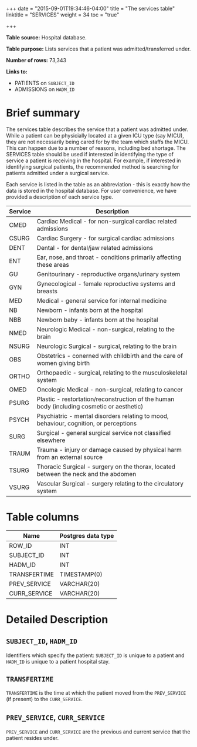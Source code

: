 +++
date = "2015-09-01T19:34:46-04:00"
title = "The services table"
linktitle = "SERVICES"
weight = 34
toc = "true"

+++

**Table source:** Hospital database.

**Table purpose:** Lists services that a patient was admitted/transferred under.

**Number of rows:** 73,343

**Links to:**

* PATIENTS on `SUBJECT_ID`
* ADMISSIONS on `HADM_ID`

# Brief summary

The services table describes the service that a patient was admitted under. While a patient can be physicially located at a given ICU type (say MICU), they are not necessarily being cared for by the team which staffs the MICU. This can happen due to a number of reasons, including bed shortage. The SERVICES table should be used if interested in identifying the type of service a patient is receiving in the hospital. For example, if interested in identifying surgical patients, the recommended method is searching for patients admitted under a surgical service.

Each service is listed in the table as an abbreviation - this is exactly how the data is stored in the hospital database. For user convenience, we have provided a description of each service type.

Service | Description
--- | ---
CMED | Cardiac Medical - for non-surgical cardiac related admissions
CSURG | Cardiac Surgery - for surgical cardiac admissions
DENT | Dental - for dental/jaw related admissions
ENT | Ear, nose, and throat - conditions primarily affecting these areas
GU | Genitourinary - reproductive organs/urinary system
GYN | Gynecological - female reproductive systems and breasts
MED | Medical - general service for internal medicine
NB | Newborn - infants born at the hospital
NBB | Newborn baby - infants born at the hospital
NMED | Neurologic Medical - non-surgical, relating to the brain
NSURG | Neurologic Surgical - surgical, relating to the brain
OBS | Obstetrics - conerned with childbirth and the care of women giving birth
ORTHO | Orthopaedic - surgical, relating to the musculoskeletal system
OMED | Oncologic Medical - non-surgical, relating to cancer
PSURG | Plastic - restortation/reconstruction of the human body (including cosmetic or aesthetic)
PSYCH | Psychiatric - mental disorders relating to mood, behaviour, cognition, or perceptions
SURG | Surgical - general surgical service not classified elsewhere
TRAUM | Trauma - injury or damage caused by physical harm from an external source
TSURG | Thoracic Surgical - surgery on the thorax, located between the neck and the abdomen
VSURG | Vascular Surgical - surgery relating to the circulatory system

<!-- # Important considerations -->

# Table columns

Name | Postgres data type
---- | ----
ROW\_ID | INT
SUBJECT\_ID | INT
HADM\_ID | INT
TRANSFERTIME | TIMESTAMP(0)
PREV\_SERVICE | VARCHAR(20)
CURR\_SERVICE | VARCHAR(20)

# Detailed Description

## `SUBJECT_ID`, `HADM_ID`

Identifiers which specify the patient: `SUBJECT_ID` is unique to a patient and `HADM_ID` is unique to a patient hospital stay.

## `TRANSFERTIME`

`TRANSFERTIME` is the time at which the patient moved from the `PREV_SERVICE` (if present) to the `CURR_SERVICE`.

## `PREV_SERVICE`, `CURR_SERVICE`

`PREV_SERVICE` and `CURR_SERVICE` are the previous and current service that the patient resides under.
